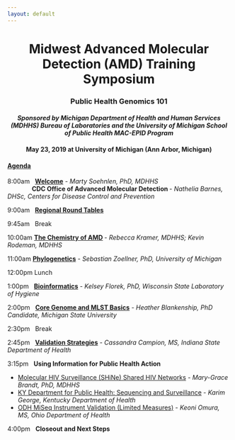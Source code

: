 ```yaml
---
layout: default
---
```

<h1 align="center"> Midwest Advanced Molecular Detection (AMD) Training Symposium</h1>

<h3 align="center">Public Health Genomics 101</h3>
<h4 align="center"><i>Sponsored by Michigan Department of Health and Human Services (MDHHS) Bureau of Laboratories and the University of Michigan School of Public Health MAC-EPID Program</i></h4>
<h4 align="center">May 23, 2019 at University of Michigan (Ann Arbor, Michigan)</h4>



<h4><u> Agenda</u></h4>

8:00am &nbsp; <b><a href="https://amd-midwest.github.io/bioinfo_course/AMD_symposium_pres/Soehnlen_OpeningRemarks.pdf">Welcome</a></b> - <i>Marty Soehnlen, PhD, MDHHS </i><br />
&nbsp;&nbsp;&nbsp;&nbsp;&nbsp;&nbsp;&nbsp;&nbsp;&nbsp;&nbsp;&nbsp;&nbsp;&nbsp; <b> CDC Office of Advanced Molecular Detection </b> - <i> Nathelia Barnes, DHSc, Centers for Disease Control and Prevention </i><br />

9:00am &nbsp; <b><a href="https://staph-b.github.io/midwest-region/AMD_symposium_roundtable.md">Regional Round Tables</a></b><br />

9:45am &nbsp; Break<br />

10:00am <b><a href="https://amd-midwest.github.io/bioinfo_course/AMD_symposium_pres/Kramer_Rodeman_ChemistryofAMD.pdf">The Chemistry of AMD</a> </b> - <i>Rebecca Kramer, MDHHS; Kevin Rodeman, MDHHS</i><br />

11:00am <b><a href="https://amd-midwest.github.io/bioinfo_course/AMD_symposium_pres/Zoellner_Phylogeny.pdf">Phylogenetics</a></b> - <i>Sebastian Zoellner, PhD, University of Michigan</i><br />

12:00pm Lunch<br />

1:00pm &nbsp; <b><a href="https://amd-midwest.github.io/bioinfo_course/AMD_symposium_pres/Florek_Bioinformatics.pdf">Bioinformatics</a></b> - <i>Kelsey Florek, PhD, Wisconsin State Laboratory of Hygiene</i><br />

2:00pm &nbsp; <b><a href="https://amd-midwest.github.io/bioinfo_course/AMD_symposium_pres/Blankenship_CoreGenomeBasicsMLST.pdf">Core Genome and MLST Basics</a></b> - <i> Heather Blankenship, PhD Candidate, Michigan State University</i><br />

2:30pm &nbsp; Break<br />

2:45pm &nbsp; <b><a href="https://amd-midwest.github.io/bioinfo_course/AMD_symposium_pres/Campion_ValidationStrategies.pdf">Validation Strategies</a></b> - <i> Cassandra Campion, MS, Indiana State Department of Health</i><br />

3:15pm &nbsp; <b> Using Information for Public Health Action </b><br />
<ul> <li><a href="https://amd-midwest.github.io/bioinfo_course/AMD_symposium_pres/Brandt_UsingInformationforPublicHealthAction.pdf">Molecular HIV Surveillance (SHiNe) Shared HIV Networks</a> - <i> Mary-Grace Brandt, PhD, MDHHS </i></li>
  <li><a href="https://amd-midwest.github.io/bioinfo_course/AMD_symposium_pres/George_UsingInformationforPublicHealthAction.pdf">KY Department for Public Health: Sequencing and Surveillance</a> - <i> Karim George, Kentucky Department of Health </i></li>
  <li><a href="https://amd-midwest.github.io/bioinfo_course/AMD_symposium_pres/Omura_UsingInformationforPublicHealthAction.pdf">ODH MiSeq Instrument Validation (Limited Measures)</a> - <i> Keoni Omura, MS, Ohio Department of Health</i></li></ul>

4:00pm &nbsp; <b>Closeout and Next Steps</b><br />
